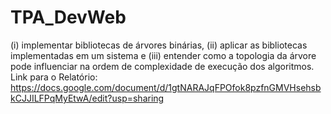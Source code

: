# TPA_DevWeb
(i) implementar bibliotecas de árvores binárias, (ii) aplicar as bibliotecas implementadas em um sistema e (iii) entender como a topologia da árvore pode influenciar na ordem de complexidade de execução dos algoritmos. 
 Link para o Relatório: https://docs.google.com/document/d/1gtNARAJqFPOfok8pzfnGMVHsehsbkCJJILFPqMyEtwA/edit?usp=sharing
